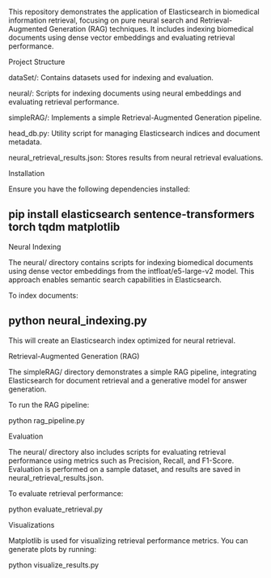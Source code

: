This repository demonstrates the application of Elasticsearch in biomedical information retrieval, focusing on pure neural search and Retrieval-Augmented Generation (RAG) techniques. It includes indexing biomedical documents using dense vector embeddings and evaluating retrieval performance.


Project Structure

dataSet/: Contains datasets used for indexing and evaluation.

neural/: Scripts for indexing documents using neural embeddings and evaluating retrieval performance.

simpleRAG/: Implements a simple Retrieval-Augmented Generation pipeline.

head_db.py: Utility script for managing Elasticsearch indices and document metadata.

neural_retrieval_results.json: Stores results from neural retrieval evaluations.

Installation

Ensure you have the following dependencies installed:

## pip install elasticsearch sentence-transformers torch tqdm matplotlib

Neural Indexing

The neural/ directory contains scripts for indexing biomedical documents using dense vector embeddings from the intfloat/e5-large-v2 model. This approach enables semantic search capabilities in Elasticsearch.

To index documents:
## python neural_indexing.py
This will create an Elasticsearch index optimized for neural retrieval.

Retrieval-Augmented Generation (RAG)

The simpleRAG/ directory demonstrates a simple RAG pipeline, integrating Elasticsearch for document retrieval and a generative model for answer generation.

To run the RAG pipeline:

python rag_pipeline.py


Evaluation

The neural/ directory also includes scripts for evaluating retrieval performance using metrics such as Precision, Recall, and F1-Score. Evaluation is performed on a sample dataset, and results are saved in neural_retrieval_results.json.

To evaluate retrieval performance:

python evaluate_retrieval.py


Visualizations

Matplotlib is used for visualizing retrieval performance metrics. You can generate plots by running:


python visualize_results.py



